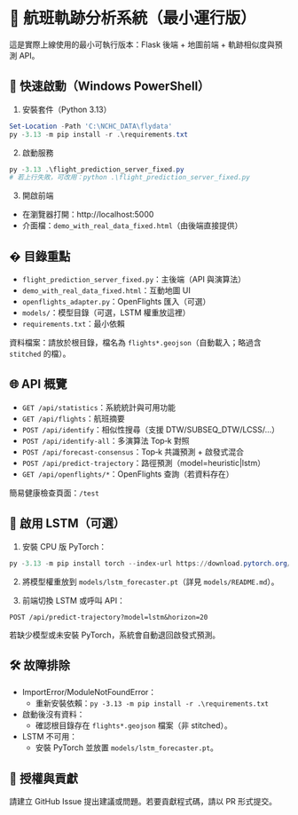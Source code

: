 # 🛫 航班軌跡分析系統（最小運行版）

這是實際上線使用的最小可執行版本：Flask 後端 + 地圖前端 + 軌跡相似度與預測 API。

## 🚀 快速啟動（Windows PowerShell）

1) 安裝套件（Python 3.13）

```powershell
Set-Location -Path 'C:\NCHC_DATA\flydata'
py -3.13 -m pip install -r .\requirements.txt
```

2) 啟動服務

```powershell
py -3.13 .\flight_prediction_server_fixed.py
# 若上行失敗，可改用：python .\flight_prediction_server_fixed.py
```

3) 開啟前端

- 在瀏覽器打開：http://localhost:5000
- 介面檔：`demo_with_real_data_fixed.html`（由後端直接提供）

## � 目錄重點

- `flight_prediction_server_fixed.py`：主後端（API 與演算法）
- `demo_with_real_data_fixed.html`：互動地圖 UI
- `openflights_adapter.py`：OpenFlights 匯入（可選）
- `models/`：模型目錄（可選，LSTM 權重放這裡）
- `requirements.txt`：最小依賴

資料檔案：請放於根目錄，檔名為 `flights*.geojson`（自動載入；略過含 `stitched` 的檔）。

## 🌐 API 概覽

- `GET /api/statistics`：系統統計與可用功能
- `GET /api/flights`：航班摘要
- `POST /api/identify`：相似性搜尋（支援 DTW/SUBSEQ_DTW/LCSS/…）
- `POST /api/identify-all`：多演算法 Top‑k 對照
- `POST /api/forecast-consensus`：Top‑k 共識預測 + 啟發式混合
- `POST /api/predict-trajectory`：路徑預測（model=heuristic|lstm）
- `GET /api/openflights/*`：OpenFlights 查詢（若資料存在）

簡易健康檢查頁面：`/test`

## 🔮 啟用 LSTM（可選）

1) 安裝 CPU 版 PyTorch：

```powershell
py -3.13 -m pip install torch --index-url https://download.pytorch.org/whl/cpu
```

2) 將模型權重放到 `models/lstm_forecaster.pt`（詳見 `models/README.md`）。

3) 前端切換 LSTM 或呼叫 API：

```http
POST /api/predict-trajectory?model=lstm&horizon=20
```

若缺少模型或未安裝 PyTorch，系統會自動退回啟發式預測。

## 🛠️ 故障排除

- ImportError/ModuleNotFoundError：
	- 重新安裝依賴：`py -3.13 -m pip install -r .\requirements.txt`
- 啟動後沒有資料：
	- 確認根目錄存在 `flights*.geojson` 檔案（非 stitched）。
- LSTM 不可用：
	- 安裝 PyTorch 並放置 `models/lstm_forecaster.pt`。

## 📜 授權與貢獻

請建立 GitHub Issue 提出建議或問題。若要貢獻程式碼，請以 PR 形式提交。
